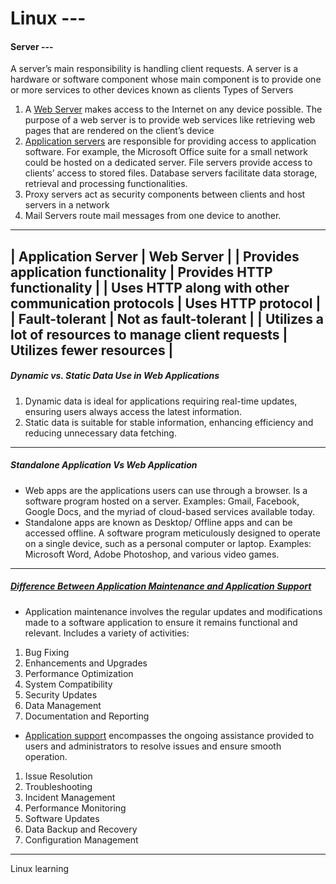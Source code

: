 # Linux ---
#### Server ---
A server’s main responsibility is handling client requests. A server is a hardware or software component whose main component is to provide one or more services to other devices known as clients
Types of Servers
1. A [Web Server](https://www.baeldung.com/cs/application-server-vs-web-server#web-server) makes access to the Internet on any device possible. The purpose of a web server is to provide web services like retrieving web pages that are rendered on the client’s device
2. [Application servers](https://www.baeldung.com/cs/application-server-vs-web-server#application-servers) are responsible for providing access to application software. For example, the Microsoft Office suite for a small network could be hosted on a dedicated server. File servers provide access to clients’ access to stored files. Database servers facilitate data storage, retrieval and processing functionalities.
3. Proxy servers act as security components between clients and host servers in a network
4. Mail Servers route mail messages from one device to another.
---
| Application Server                                    | Web Server                  |
| Provides application functionality                    | Provides HTTP functionality |
| Uses HTTP along with other communication protocols    | Uses HTTP protocol          |
| Fault-tolerant                                        | Not as fault-tolerant       |
| Utilizes a lot of resources to manage client requests | Utilizes fewer resources    |
---
##### Dynamic vs. Static Data Use in Web Applications
1. Dynamic data is ideal for applications requiring real-time updates, ensuring users always access the latest information.
2. Static data is suitable for stable information, enhancing efficiency and reducing unnecessary data fetching.
---
##### Standalone Application Vs Web Application
 - Web apps are the applications users can use through a browser. Is a software program hosted on a server. Examples: Gmail, Facebook, Google Docs, and the myriad of cloud-based services available today.
 - Standalone apps are known as Desktop/ Offline apps and can be accessed offline. A software program meticulously designed to operate on a single device, such as a personal computer or laptop. Examples:  Microsoft Word, Adobe Photoshop, and various video games.
---
##### [Difference Between Application Maintenance and Application Support](https://codewave.com/insights/application-maintenance-services/)
- Application maintenance involves the regular updates and modifications made to a software application to ensure it remains functional and relevant. Includes a variety of activities:
1. Bug Fixing
2. Enhancements and Upgrades
3. Performance Optimization
4. System Compatibility
5. Security Updates
6. Data Management
7. Documentation and Reporting
- [Application support](https://medium.com/@appsupportninja/what-is-the-difference-between-application-maintenance-and-application-support-32c70871892b) encompasses the ongoing assistance provided to users and administrators to resolve issues and ensure smooth operation.
1. Issue Resolution
2. Troubleshooting
3. Incident Management
4. Performance Monitoring
5. Software Updates
6. Data Backup and Recovery
7. Configuration Management
---
Linux learning
